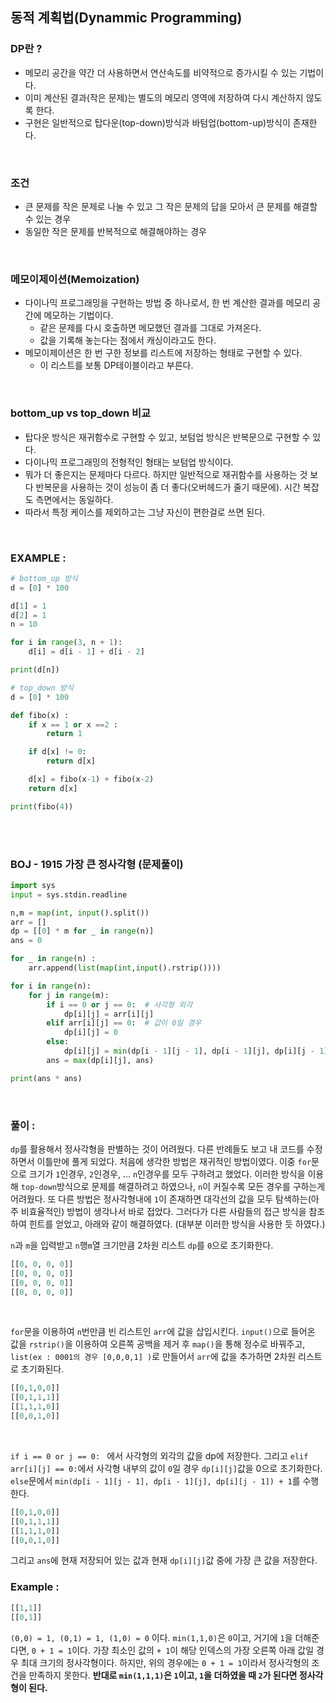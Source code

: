 ## 동적 계획법(Dynammic Programming)
### DP란 ?
- 메모리 공간을 약간 더 사용하면서 연산속도를 비약적으로 증가시킬 수 있는 기법이다.
- 이미 계산된 결과(작은 문제)는 별도의 메모리 영역에 저장하여 다시 계산하지 않도록 한다.
- 구현은 일반적으로 탑다운(top-down)방식과 바텀업(bottom-up)방식이 존재한다.
<br>

### 조건 
- 큰 문제를 작은 문제로 나눌 수 있고 그 작은 문제의 답을 모아서 큰 문제를 해결할 수 있는 경우
- 동일한 작은 문제를 반복적으로 해결해야하는 경우

<br>

### 메모이제이션(Memoization)
- 다이나믹 프로그래밍을 구현하는 방법 중 하나로서, 한 번 계산한 결과를 메모리 공간에 메모하는 기법이다.
    - 같은 문제를 다시 호출하면 메모했던 결과를 그대로 가져온다.
    - 값을 기록해 놓는다는 점에서 캐싱이라고도 한다.
- 메모이제이션은 한 번 구한 정보를 리스트에 저장하는 형태로 구현할 수 있다.
    - 이 리스트를 보통 DP테이블이라고 부른다. 
  
<br>

### bottom_up vs top_down 비교 
- 탑다운 방식은 재귀함수로 구현할 수 있고, 보텀업 방식은 반복문으로 구현할 수 있다.
- 다이나믹 프로그래밍의 전형적인 형태는 보텀업 방식이다.
- 뭐가 더 좋은지는 문제마다 다르다. 하지만 일반적으로 재귀함수를 사용하는 것 보다 반복문을 사용하는 것이 성능이 좀 더 좋다(오버헤드가 줄기 때문에). 시간 복잡도 측면에서는 동일하다.
- 따라서 특정 케이스를 제외하고는 그냥 자신이 편한걸로 쓰면 된다.
<br>

### EXAMPLE :
```python
# bottom_up 방식
d = [0] * 100

d[1] = 1
d[2] = 1
n = 10

for i in range(3, n + 1):
    d[i] = d[i - 1] + d[i - 2]

print(d[n])
```

```python
# top_down 방식
d = [0] * 100

def fibo(x) :
    if x == 1 or x ==2 :
        return 1

    if d[x] != 0:
        return d[x]

    d[x] = fibo(x-1) + fibo(x-2)
    return d[x]

print(fibo(4))
```

<br><br>

### BOJ - 1915 가장 큰 정사각형 (문제풀이)
```python
import sys
input = sys.stdin.readline

n,m = map(int, input().split())
arr = []
dp = [[0] * m for _ in range(n)]
ans = 0

for _ in range(n) :
    arr.append(list(map(int,input().rstrip())))

for i in range(n):
    for j in range(m):
        if i == 0 or j == 0:  # 사각형 외각
            dp[i][j] = arr[i][j]
        elif arr[i][j] == 0:  # 값이 0일 경우
            dp[i][j] = 0
        else:
            dp[i][j] = min(dp[i - 1][j - 1], dp[i - 1][j], dp[i][j - 1]) + 1 #사각형의 외각이 아니고, 내부의 값이 1일 경우
        ans = max(dp[i][j], ans)

print(ans * ans)
```
<br>

### 풀이 : 
```dp```를 활용해서 정사각형을 판별하는 것이 어려웠다. 다른 반례들도 보고 내 코드를 수정하면서 이틀만에 풀게 되었다. 
처음에 생각한 방법은 재귀적인 방법이였다. 이중 ```for```문으로 크기가 ```1```인경우, ```2```인경우, ... ```n```인경우를 모두 구하려고 했었다.
이러한 방식을 이용해 ```top-down```방식으로 문제를 해결하려고 하였으나, ```n```이 커질수록 모든 경우를 구하는게 어려웠다. 
또 다른 방법은 정사각형내에 ```1```이 존재하면 대각선의 값을 모두 탐색하는(아주 비효율적인) 방법이 생각나서 바로 접었다. 
그러다가 다른 사람들의 접근 방식을 참조하여 힌트를 얻었고, 아래와 같이 해결하였다. (대부분 이러한 방식을 사용한 듯 하였다.)
<br>

```n```과 ```m```을 입력받고 ```n```행```m```열 크기만큼 2차원 리스트 ```dp```를 ```0```으로 초기화한다. 
```python
[[0, 0, 0, 0]]
[[0, 0, 0, 0]]
[[0, 0, 0, 0]]
[[0, 0, 0, 0]]
```
<br>

```for```문을 이용하여 ```n```번만큼 빈 리스트인 ```arr```에 값을 삽입시킨다. ```input()```으로 들어온 값을 ```rstrip()```을 이용하여 오른쪽 공백을 제거 후 ```map()```을 통해 정수로 바꿔주고,
```list(ex : 0001의 경우 [0,0,0,1] )```로 만들어서 ```arr```에 값을 추가하면 2차원 리스트로 초기화된다.
```python
[[0,1,0,0]]
[[0,1,1,1]]
[[1,1,1,0]]
[[0,0,1,0]]
```
<br>

```if i == 0 or j == 0: ``` 에서 사각형의 외각의 값을 dp에 저장한다. 그리고 ```elif arr[i][j] == 0:```에서 사각형 내부의 값이 ```0```일 경우 ```dp[i][j]```값을 0으로 초기화한다. ```else```문에서 ```min(dp[i - 1][j - 1], dp[i - 1][j], dp[i][j - 1]) + 1```를 수행한다. 
```python
[[0,1,0,0]]
[[0,1,1,1]]
[[1,1,1,0]]
[[0,0,1,0]]
```
그리고 ```ans```에 현재 저장되어 있는 값과 현재 ```dp[i][j]```값 중에 가장 큰 값을 저장한다.
<br>

### Example : 
```python
[[1,1]]
[[0,1]]
```
```(0,0) = 1, (0,1) = 1, (1,0) = 0``` 이다. ```min(1,1,0)```은 ```0```이고, 거기에 ```1```을 더해준다면, ```0 + 1 = 1```이다. 가장 최소인 값의 ```+ 1```이 해당 인덱스의 가장 오른쪽 아래 값일 경우 최대 크기의 정사각형이다. 하지만, 위의 경우에는 ```0 + 1 = 1```이라서 정사각형의 조건을 만족하지 못한다. **반대로 ```min(1,1,1)```은 ```1```이고, ```1```을 더하였을 때 ```2```가 된다면 정사각형이 된다.**
